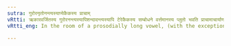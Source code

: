 ```yaml
---
sutra: गुरोरनृतोनन्त्यस्याप्येकैकस्य प्राचाम्
vRtti: ऋकारवर्जितस्य गुरोरनन्त्यस्यापिशन्दादन्त्यस्यापि टेरेकैकस्य सम्बोधने वर्त्तमानस्य प्लुतो भवति प्राचामाचार्याणां मतेन ॥
vRtti_eng: In the room of a prosodially long vowel, (with the exception of ऋ) though it may not stand at the end, there is substituted a _pluta_ for one at a time, under the above circumstances (VIII. 2. 83) (VIII. 2. 84), in the opinion of Eastern Grammarians.

---
```


